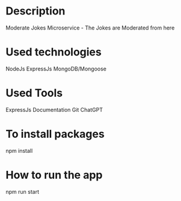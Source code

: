 # Description
Moderate Jokes Microservice - The Jokes are Moderated from here

# Used technologies
NodeJs
ExpressJs
MongoDB/Mongoose

# Used Tools
ExpressJs Documentation
Git
ChatGPT

# To install packages
npm install

# How to run the app
npm run start


